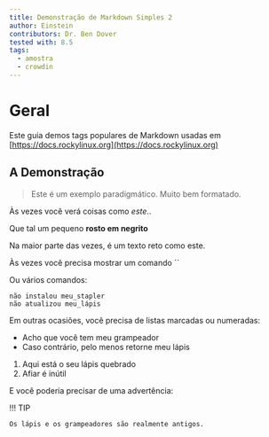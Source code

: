 ```yaml
---
title: Demonstração de Markdown Simples 2
author: Einstein
contributors: Dr. Ben Dover
tested with: 8.5
tags:
  - amostra
  - crowdin
---
```


# Geral

Este guia demos tags populares de Markdown usadas em [https://docs.rockylinux.org](https://docs.rockylinux.org)

## A Demonstração

> Este é um exemplo paradigmático. Muito bem formatado.

Às vezes você verá coisas como _este_..

Que tal um pequeno **rosto em negrito**

Na maior parte das vezes, é um texto reto como este.

Às vezes você precisa mostrar um comando ``

Ou vários comandos:

```
não instalou meu_stapler
não atualizou meu_lápis
```

Em outras ocasiões, você precisa de listas marcadas ou numeradas:

- Acho que você tem meu grampeador
- Caso contrário, pelo menos retorne meu lápis

1. Aqui está o seu lápis quebrado
2. Afiar é inútil

E você poderia precisar de uma advertência:

!!! TIP

    Os lápis e os grampeadores são realmente antigos. 
